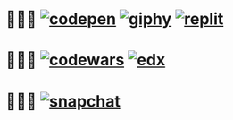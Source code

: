 

👩🏼‍💻   [<img src="https://img.shields.io/website?color=%2366CDAA&down_message=pens&label=codepen&logo=codepen&style=for-the-badge&up_message=pens&url=https%3A%2F%2Fcodepen.io%2Fauroraptor" alt="codepen">](https://codepen.io/auroraptor)
[<img src="https://img.shields.io/website?color=%2340E0D0&down_message=collections&label=giphy&logo=giphy&style=for-the-badge&up_message=collections&url=https%3A%2F%2Fwww.edx.org%2Fcourse%2Fcs50s-web-programming-with-python-and-javascript%3Findex%3Dproduct%26queryID%3Db06185be231f615f92c276a87d591a9e%26position%3D3" alt="giphy">](https://giphy.com/channel/auroraptor)
[<img src="https://img.shields.io/website?color=%2300CED1&down_message=repls&label=replit&logo=replit&style=for-the-badge&up_message=repls&url=https%3A%2F%2Freplit.com%2F%40auroraptor" alt="replit">](https://replit.com/@auroraptor)
======

👩🏼‍🎓   [<img src="https://img.shields.io/website?color=%23FF6347&down_message=stats&label=codewars&logo=codewars&style=for-the-badge&up_message=stats&url=https%3A%2F%2Fwww.codewars.com%2Fusers%2Fauroraptor" alt="codewars">](https://www.codewars.com/users/auroraptor)
[<img src="https://img.shields.io/website?color=%23FA8072&down_message=CS50W&label=edx&logo=edx&style=for-the-badge&up_message=CS50W&url=https%3A%2F%2Fwww.edx.org%2Fcourse%2Fcs50s-web-programming-with-python-and-javascript%3Findex%3Dproduct%26queryID%3Db06185be231f615f92c276a87d591a9e%26position%3D3" alt="edx">](https://www.edx.org/course/cs50s-web-programming-with-python-and-javascript?index=product&queryID=b06185be231f615f92c276a87d591a9e&position=3)
=======

🧝🏻‍♀️   [<img src="https://img.shields.io/website?color=%239ACD32&down_message=add%20me&label=cnapchat&logo=snapchat&style=for-the-badge&up_message=add%20me&url=https%3A%2F%2Fwww.snapchat.com%2Fadd%2Faurociraptor%3Fshare_id%3DQjhDODgxNEItMTM3RC00OTc2LUJEQUYtMDYzOTFBQkEwNzg4%26locale%3Den_RU" alt="snapchat">](https://www.snapchat.com/add/aurociraptor?share_id=QjhDODgxNEItMTM3RC00OTc2LUJEQUYtMDYzOTFBQkEwNzg4&locale=en_RU)
=====

<!--
**auroraptor/auroraptor** is a ✨ _special_ ✨ repository because its `README.md` (this file) appears on your GitHub profile.

Here are some ideas to get you started:

- 🔭 I’m currently working on ...
- 🌱 I’m currently learning ...
- 👯 I’m looking to collaborate on ...
- 🤔 I’m looking for help with ...
- 💬 Ask me about ...
- 📫 How to reach me: ...
- 😄 Pronouns: ...
- ⚡ Fun fact: ...
-->
